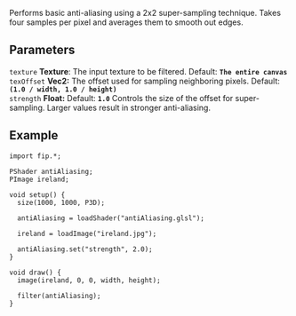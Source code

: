 Performs basic anti-aliasing using a 2x2 super-sampling technique. Takes four samples per pixel and averages them to smooth out edges.

## Parameters
`texture` **Texture**: The input texture to be filtered. Default: **`The entire canvas`**
<br>
`texOffset` **Vec2:** The offset used for sampling neighboring pixels. Default: **`(1.0 / width, 1.0 / height)`**
<br>
`strength` **Float:**  Default: **`1.0`** Controls the size of the offset for super-sampling. Larger values result in stronger anti-aliasing.

## Example
```processing
import fip.*;

PShader antiAliasing;
PImage ireland;

void setup() {
  size(1000, 1000, P3D);

  antiAliasing = loadShader("antiAliasing.glsl");

  ireland = loadImage("ireland.jpg");

  antiAliasing.set("strength", 2.0);
}

void draw() {
  image(ireland, 0, 0, width, height);

  filter(antiAliasing);
}
```